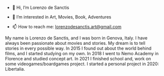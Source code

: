 - 👋 Hi, I’m Lorenzo de Sanctis
- 👀 I’m interested in Art, Movies, Book, Adventures

- 📫 How to reach me: lorenzodesanctis.art@gmail.com

My name is Lorenzo de Sanctis, and I was born in Genova, Italy. I have always been passionate about movies and stories. My dream is to tell stories in every possible way. 
In 2015 I found out about the world behind films, and I started studying on my own. 
In 2018 I went to Nemo Academy in Florence and studied concept art. In 2021 I finished school and, work on some videogames/boardgames project.
I started a personal project in 2020: Libertalia.
